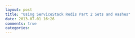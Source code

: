 ```yaml
---
layout: post
title: "Using ServiceStack Redis Part 2 Sets and Hashes"
date: 2013-07-01 16:26
comments: true
categories: 
---
```

